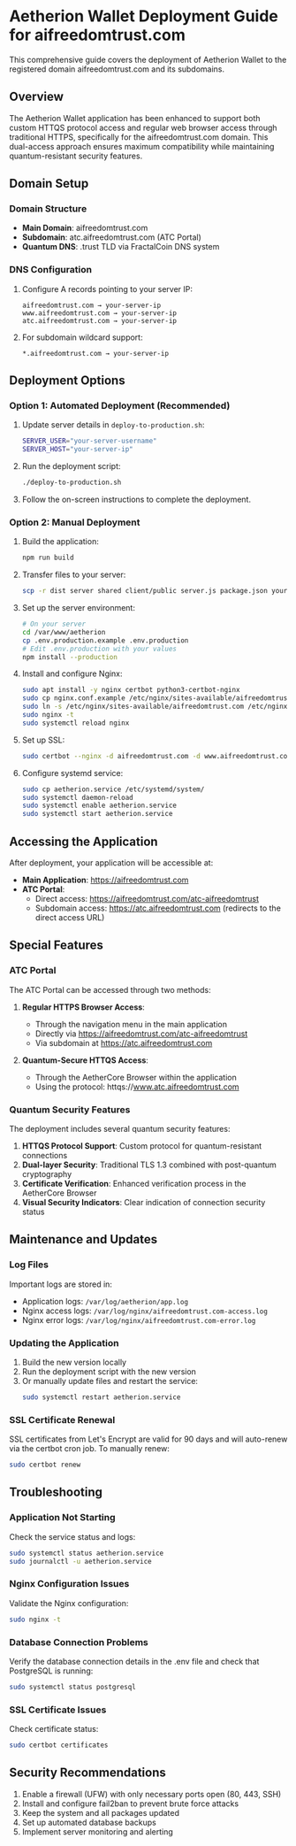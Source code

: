 # Aetherion Wallet Deployment Guide for aifreedomtrust.com

This comprehensive guide covers the deployment of Aetherion Wallet to the registered domain aifreedomtrust.com and its subdomains.

## Overview

The Aetherion Wallet application has been enhanced to support both custom HTTQS protocol access and regular web browser access through traditional HTTPS, specifically for the aifreedomtrust.com domain. This dual-access approach ensures maximum compatibility while maintaining quantum-resistant security features.

## Domain Setup

### Domain Structure
- **Main Domain**: aifreedomtrust.com
- **Subdomain**: atc.aifreedomtrust.com (ATC Portal)
- **Quantum DNS**: .trust TLD via FractalCoin DNS system

### DNS Configuration
1. Configure A records pointing to your server IP:
   ```
   aifreedomtrust.com → your-server-ip
   www.aifreedomtrust.com → your-server-ip
   atc.aifreedomtrust.com → your-server-ip
   ```

2. For subdomain wildcard support:
   ```
   *.aifreedomtrust.com → your-server-ip
   ```

## Deployment Options

### Option 1: Automated Deployment (Recommended)

1. Update server details in `deploy-to-production.sh`:
   ```bash
   SERVER_USER="your-server-username"
   SERVER_HOST="your-server-ip"
   ```

2. Run the deployment script:
   ```bash
   ./deploy-to-production.sh
   ```
   
3. Follow the on-screen instructions to complete the deployment.

### Option 2: Manual Deployment

1. Build the application:
   ```bash
   npm run build
   ```

2. Transfer files to your server:
   ```bash
   scp -r dist server shared client/public server.js package.json your-username@your-server-ip:/var/www/aetherion/
   ```

3. Set up the server environment:
   ```bash
   # On your server
   cd /var/www/aetherion
   cp .env.production.example .env.production
   # Edit .env.production with your values
   npm install --production
   ```

4. Install and configure Nginx:
   ```bash
   sudo apt install -y nginx certbot python3-certbot-nginx
   sudo cp nginx.conf.example /etc/nginx/sites-available/aifreedomtrust.com
   sudo ln -s /etc/nginx/sites-available/aifreedomtrust.com /etc/nginx/sites-enabled/
   sudo nginx -t
   sudo systemctl reload nginx
   ```

5. Set up SSL:
   ```bash
   sudo certbot --nginx -d aifreedomtrust.com -d www.aifreedomtrust.com -d atc.aifreedomtrust.com
   ```

6. Configure systemd service:
   ```bash
   sudo cp aetherion.service /etc/systemd/system/
   sudo systemctl daemon-reload
   sudo systemctl enable aetherion.service
   sudo systemctl start aetherion.service
   ```

## Accessing the Application

After deployment, your application will be accessible at:

- **Main Application**: https://aifreedomtrust.com
- **ATC Portal**:
  - Direct access: https://aifreedomtrust.com/atc-aifreedomtrust
  - Subdomain access: https://atc.aifreedomtrust.com (redirects to the direct access URL)

## Special Features

### ATC Portal

The ATC Portal can be accessed through two methods:

1. **Regular HTTPS Browser Access**:
   - Through the navigation menu in the main application
   - Directly via https://aifreedomtrust.com/atc-aifreedomtrust
   - Via subdomain at https://atc.aifreedomtrust.com

2. **Quantum-Secure HTTQS Access**:
   - Through the AetherCore Browser within the application
   - Using the protocol: httqs://www.atc.aifreedomtrust.com

### Quantum Security Features

The deployment includes several quantum security features:

1. **HTTQS Protocol Support**: Custom protocol for quantum-resistant connections
2. **Dual-layer Security**: Traditional TLS 1.3 combined with post-quantum cryptography
3. **Certificate Verification**: Enhanced verification process in the AetherCore Browser
4. **Visual Security Indicators**: Clear indication of connection security status

## Maintenance and Updates

### Log Files

Important logs are stored in:
- Application logs: `/var/log/aetherion/app.log`
- Nginx access logs: `/var/log/nginx/aifreedomtrust.com-access.log`
- Nginx error logs: `/var/log/nginx/aifreedomtrust.com-error.log`

### Updating the Application

1. Build the new version locally
2. Run the deployment script with the new version
3. Or manually update files and restart the service:
   ```bash
   sudo systemctl restart aetherion.service
   ```

### SSL Certificate Renewal

SSL certificates from Let's Encrypt are valid for 90 days and will auto-renew via the certbot cron job. To manually renew:

```bash
sudo certbot renew
```

## Troubleshooting

### Application Not Starting

Check the service status and logs:
```bash
sudo systemctl status aetherion.service
sudo journalctl -u aetherion.service
```

### Nginx Configuration Issues

Validate the Nginx configuration:
```bash
sudo nginx -t
```

### Database Connection Problems

Verify the database connection details in the .env file and check that PostgreSQL is running:
```bash
sudo systemctl status postgresql
```

### SSL Certificate Issues

Check certificate status:
```bash
sudo certbot certificates
```

## Security Recommendations

1. Enable a firewall (UFW) with only necessary ports open (80, 443, SSH)
2. Install and configure fail2ban to prevent brute force attacks
3. Keep the system and all packages updated
4. Set up automated database backups
5. Implement server monitoring and alerting